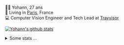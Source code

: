 <p>
  👨🏻 <bold>Yohann</bold>, 27 ans<br/>
  💼 Living in <a href="https://www.google.com/maps?q=paris">Paris</a>, France<br/>
  💻 Computer Vision Engineer and Tech Lead at <a href="https://trayvisor.com/">Trayvisor</a><br/>
</p>

<a href="https://github.com/anuraghazra/github-readme-stats"><img align="center" src="https://github-readme-stats-go94hl40s-yohann84l.vercel.app//api?username=yohann84L&show_icons=true&include_all_commits=true" alt="Yohann's github stats" /> </a>


<details>
  <summary>Some stats ...</summary><br/>
  

<!--START_SECTION:waka-->
![Code Time](http://img.shields.io/badge/Code%20Time-927%20hrs%2015%20mins-blue)

![Profile Views](http://img.shields.io/badge/Profile%20Views-0-blue)

**🐱 My GitHub Data** 

> 📦 440.7 kB Used in GitHub's Storage 
 > 
> 🏆 776 Contributions in the Year 2023
 > 
> 🚫 Not Opted to Hire
 > 
> 📜 24 Public Repositories 
 > 
> 🔑 21 Private Repositories 
 > 
**I'm an Early 🐤** 

```text
🌞 Morning                12250 commits       ████████░░░░░░░░░░░░░░░░░   31.51 % 
🌆 Daytime                21977 commits       ██████████████░░░░░░░░░░░   56.53 % 
🌃 Evening                4483 commits        ███░░░░░░░░░░░░░░░░░░░░░░   11.53 % 
🌙 Night                  169 commits         ░░░░░░░░░░░░░░░░░░░░░░░░░   00.43 % 
```
📅 **I'm Most Productive on Wednesday** 

```text
Monday                   7195 commits        █████░░░░░░░░░░░░░░░░░░░░   18.51 % 
Tuesday                  7143 commits        █████░░░░░░░░░░░░░░░░░░░░   18.37 % 
Wednesday                8823 commits        ██████░░░░░░░░░░░░░░░░░░░   22.69 % 
Thursday                 8202 commits        █████░░░░░░░░░░░░░░░░░░░░   21.10 % 
Friday                   7003 commits        █████░░░░░░░░░░░░░░░░░░░░   18.01 % 
Saturday                 144 commits         ░░░░░░░░░░░░░░░░░░░░░░░░░   00.37 % 
Sunday                   369 commits         ░░░░░░░░░░░░░░░░░░░░░░░░░   00.95 % 
```


📊 **This Week I Spent My Time On** 

```text
🕑︎ Time Zone: Europe/Paris

💬 Programming Languages: 
Python                   6 hrs 21 mins       █████████░░░░░░░░░░░░░░░░   36.68 % 
JavaScript               6 hrs 11 mins       █████████░░░░░░░░░░░░░░░░   35.69 % 
SQL                      1 hr 20 mins        ██░░░░░░░░░░░░░░░░░░░░░░░   07.75 % 
Jupyter                  1 hr 13 mins        ██░░░░░░░░░░░░░░░░░░░░░░░   07.07 % 
YAML                     31 mins             █░░░░░░░░░░░░░░░░░░░░░░░░   03.03 % 

🔥 Editors: 
PyCharm                  8 hrs 49 mins       █████████████░░░░░░░░░░░░   50.88 % 
WebStorm                 7 hrs 10 mins       ██████████░░░░░░░░░░░░░░░   41.34 % 
VS Code                  1 hr 20 mins        ██░░░░░░░░░░░░░░░░░░░░░░░   07.78 % 

💻 Operating System: 
Mac                      17 hrs 20 mins      █████████████████████████   100.00 % 
```

**I Mostly Code in Python** 

```text
Python                   21 repos            █████████████░░░░░░░░░░░░   51.22 % 
Jupyter Notebook         5 repos             ███░░░░░░░░░░░░░░░░░░░░░░   12.20 % 
JavaScript               3 repos             ██░░░░░░░░░░░░░░░░░░░░░░░   07.32 % 
HTML                     2 repos             █░░░░░░░░░░░░░░░░░░░░░░░░   04.88 % 
Shell                    1 repo              █░░░░░░░░░░░░░░░░░░░░░░░░   02.44 % 
```




 Last Updated on 09/12/2023 00:30:32 UTC
<!--END_SECTION:waka-->
